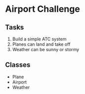 # Airport Challenge #

## Tasks ##

1. Build a simple ATC system
2. Planes can land and take off
3. Weather can be sunny or stormy

## Classes ##

* Plane
* Airport
* Weather
